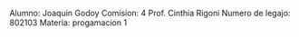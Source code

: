 Alumno: Joaquin Godoy
Comision: 4
Prof. Cinthia Rigoni
Numero de legajo: 802103
Materia: progamacion 1